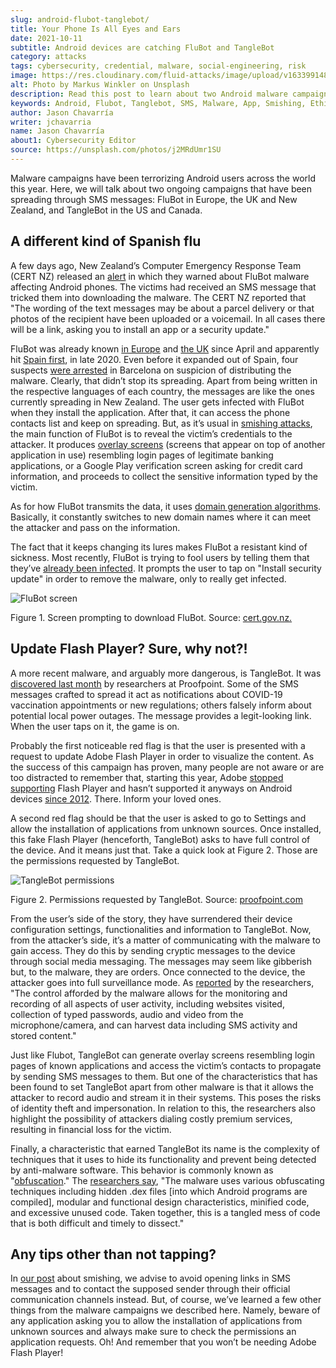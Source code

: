 ```yaml
---
slug: android-flubot-tanglebot/
title: Your Phone Is All Eyes and Ears
date: 2021-10-11
subtitle: Android devices are catching FluBot and TangleBot
category: attacks
tags: cybersecurity, credential, malware, social-engineering, risk
image: https://res.cloudinary.com/fluid-attacks/image/upload/v1633991486/blog/android-flubot-tanglebot/cover_android.webp
alt: Photo by Markus Winkler on Unsplash
description: Read this post to learn about two Android malware campaigns. FluBot fools its victims using clever lures and TangleBot can be used to spy on the victims.
keywords: Android, Flubot, Tanglebot, SMS, Malware, App, Smishing, Ethical Hacking, Pentesting
author: Jason Chavarría
writer: jchavarria
name: Jason Chavarría
about1: Cybersecurity Editor
source: https://unsplash.com/photos/j2MRdUmr1SU
---
```


Malware campaigns have been terrorizing Android users
across the world this year.
Here,
we will talk about two ongoing campaigns
that have been spreading through SMS messages:
FluBot in Europe,
the UK and New Zealand,
and TangleBot in the US and Canada.

## A different kind of Spanish flu

A few days ago,
New Zealand’s Computer Emergency Response Team (CERT NZ)
released an [alert](https://www.cert.govt.nz/individuals/news-and-events/parcel-delivery-text-message-infecting-android-phones/)
in which they warned about FluBot malware
affecting Android phones.
The victims had received an SMS message
that tricked them into downloading the malware.
The CERT NZ reported that
"The wording of the text messages may be about a parcel delivery
or that photos of the recipient have been uploaded
or a voicemail.
In all cases there will be a link,
asking you to install an app
or a security update."

FluBot was already known [in Europe](https://www.proofpoint.com/us/blog/threat-insight/flubot-android-malware-spreading-rapidly-through-europe-may-hit-us-soon#)
and
[the UK](https://www.zdnet.com/article/this-password-stealing-android-malware-is-spreading-quickly-heres-watch-to-watch-out-for/)
since April
and apparently hit [Spain first](https://twitter.com/ThreatFabric/status/1346807894860300288),
in late 2020.
Even before it expanded out of Spain, four suspects [were arrested](https://therecord.media/flubot-malware-gang-arrested-in-barcelona/)
in Barcelona
on suspicion of distributing the malware.
Clearly,
that didn’t stop its spreading.
Apart from being written in the respective languages of each country,
the messages are like the ones currently spreading in New Zealand.
The user gets infected with FluBot
when they install the application.
After that,
it can access the phone contacts list
and keep on spreading.
But, as it’s usual in [smishing attacks](../smishing/),
the main function of FluBot is
to reveal the victim’s credentials to the attacker.
It produces [overlay screens](https://www.lifewire.com/what-is-screen-overlay-4176177)
(screens that appear on top of another application in use)
resembling login pages of legitimate banking applications,
or a Google Play verification screen
asking for credit card information,
and proceeds to collect the sensitive information
typed by the victim.

As for how FluBot transmits the data,
it uses [domain generation algorithms](https://blog.malwarebytes.com/security-world/2016/12/explained-domain-generating-algorithm/).
Basically,
it constantly switches to new domain names
where it can meet the attacker
and pass on the information.

The fact that it keeps changing its lures
makes FluBot a resistant kind of sickness.
Most recently,
FluBot is trying to fool users
by telling them that they’ve [already been infected](https://threatpost.com/flubot-malware-targets-androids-with-fake-security-updates/175276/).
It prompts the user to tap on "Install security update"
in order to remove the malware,
only to really get infected.

<div class="imgblock">

![FluBot screen](https://res.cloudinary.com/fluid-attacks/image/upload/v1633991393/blog/android-flubot-tanglebot/Android-Figure-1.webp)

<div class="title">

Figure 1. Screen prompting to download FluBot. Source: [cert.gov.nz.](https://www.cert.govt.nz/assets/Uploads/images/Flubot-install-page.png)

</div>

</div>

## Update Flash Player? Sure, why not?!

A more recent malware,
and arguably more dangerous,
is TangleBot.
It was [discovered last month](https://www.cloudmark.com/en/blog/mobile/tanglebot-new-advanced-sms-malware-targets-mobile-users-across-us-and-canada-covid-19)
by researchers at Proofpoint.
Some of the SMS messages crafted to spread it
act as notifications about COVID-19 vaccination appointments
or new regulations;
others falsely inform about potential local power outages.
The message provides a legit-looking link.
When the user taps on it,
the game is on.

Probably the first noticeable red flag is that the user is presented
with a request to update Adobe Flash Player in order to visualize the
content. As the success of this campaign has proven, many people are not
aware or are too distracted to remember that, starting this year, Adobe
[stopped
supporting](https://www.adobe.com/products/flashplayer/end-of-life.html)
Flash Player and hasn’t supported it anyways on Android devices
[since 2012](https://community.adobe.com/t5/flash-player-discussions/flash-player-for-android-phones/td-p/9954925).
There. Inform your loved ones.

A second red flag should be
that the user is asked to go to Settings
and allow the installation of applications
from unknown sources.
Once installed,
this fake Flash Player
(henceforth, TangleBot)
asks to have full control of the device.
And it means just that.
Take a quick look at Figure 2.
Those are the permissions requested by TangleBot.

<div class="imgblock">

![TangleBot permissions](https://res.cloudinary.com/fluid-attacks/image/upload/v1633991394/blog/android-flubot-tanglebot/Android-Figure-2.webp)

<div class="title">

Figure 2. Permissions requested by TangleBot. Source:
[proofpoint.com](https://www.proofpoint.com/sites/default/files/inline-images/image-20211001134835-14.png)

</div>

</div>

From the user’s side of the story,
they have surrendered their device configuration settings,
functionalities and information to TangleBot.
Now,
from the attacker’s side,
it’s a matter of communicating with the malware
to gain access.
They do this by sending cryptic messages to the device
through social media messaging.
The messages may seem like gibberish but,
to the malware,
they are orders.
Once connected to the device,
the attacker goes into full surveillance mode.
As [reported](https://www.proofpoint.com/us/blog/threat-insight/mobile-malware-tanglebot-untangled)
by
the researchers,
"The control afforded by the malware allows
for the monitoring and recording
of all aspects of user activity,
including websites visited,
collection of typed passwords,
audio and video from the microphone/camera,
and can harvest data
including SMS activity and stored content."

Just like Flubot,
TangleBot can generate overlay screens
resembling login pages of known applications
and access the victim’s contacts
to propagate by sending SMS messages to them.
But one of the characteristics
that has been found to set TangleBot apart
from other malware
is that it allows the attacker
to record audio
and stream it in their systems.
This poses the risks of identity theft
and impersonation.
In relation to this,
the researchers also highlight
the possibility of attackers dialing costly premium services,
resulting in financial loss for the victim.

Finally,
a characteristic that earned TangleBot its name
is the complexity of techniques
that it uses to hide its functionality
and prevent being detected by anti-malware software.
This behavior is commonly known as "[obfuscation](https://www.zdnet.com/article/a-question-of-security-what-is-obfuscation-and-how-does-it-work/)."
The [researchers say](https://www.proofpoint.com/us/blog/threat-insight/mobile-malware-tanglebot-untangled),
"The malware uses various obfuscating techniques
including hidden .dex files
\[into which Android programs are compiled\],
modular and functional design characteristics,
minified code,
and excessive unused code.
Taken together,
this is a tangled mess of code
that is both difficult and timely to dissect."

## Any tips other than not tapping?

In [our post](../smishing/) about smishing,
we advise to avoid opening links in SMS messages
and to contact the supposed sender
through their official communication channels instead.
But,
of course,
we’ve learned a few other things
from the malware campaigns we described here.
Namely,
beware of any application asking you
to allow the installation of applications
from unknown sources
and always make sure to check the permissions
an application requests.
Oh\!
And remember that you won’t be needing Adobe Flash Player\!
